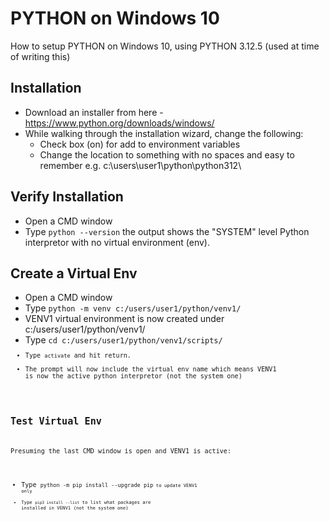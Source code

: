 # PYTHON on Windows 10
How to setup PYTHON on Windows 10, using PYTHON 3.12.5 (used at time of writing this)

## Installation
* Download an installer from here - https://www.python.org/downloads/windows/ 
* While walking through the installation wizard, change the following:
    * Check box (on) for add to environment variables
    * Change the location to something with no spaces and easy to remember e.g. c:\users\user1\python\python312\
 
## Verify Installation
* Open a CMD window
* Type <code>python --version</code> the output shows the "SYSTEM" level Python interpretor with no virtual environment (env).

## Create a Virtual Env
* Open a CMD window
* Type <code>python -m venv c:/users/user1/python/venv1/</code>
* VENV1 virtual environment is now created under c:/users/user1/python/venv1/
* Type <code>cd c:/users/user1/python/venv1/scripts/<code>
* Type <code>activate</code> and hit return.
* The prompt will now include the virtual env name which means VENV1 is now the active python interpretor (not the system one)

## Test Virtual Env
Presuming the last CMD window is open and VENV1 is active:
* Type <code>python -m pip install --upgrade pip<code> to update VENV1 only
* Type <code>pip3 install --list</code> to list what packages are installed in VENV1 (not the system one) 
